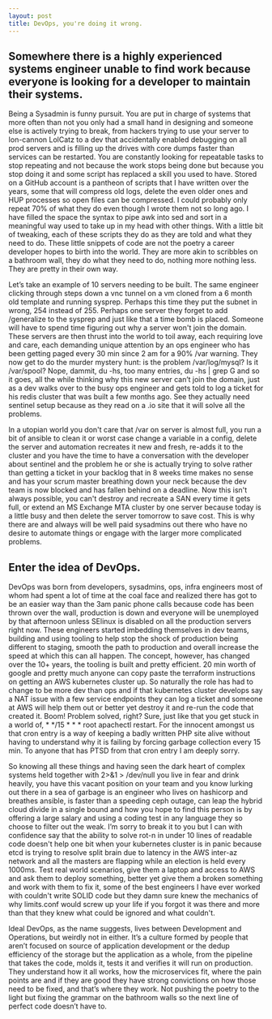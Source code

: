 ```yaml
---
layout: post
title: DevOps, you're doing it wrong.
---
```

## Somewhere there is a highly experienced systems engineer unable to find work because everyone is looking for a developer to maintain their systems.
Being a Sysadmin is funny pursuit. You are put in charge of systems that more often than not you only had a small hand in designing and someone else is actively trying to break, from hackers trying to use your server to Ion-cannon LolCatz to a dev that accidentally enabled debugging on all prod servers and is filling up the drives with core dumps faster than services can be restarted. You are constantly looking for repeatable tasks to stop repeating and not because the work stops being done but because you stop doing it and some script has replaced a skill you used to have. Stored on a GitHub account is a pantheon of scripts that I have written over the years, some that will compress old logs, delete the even older ones and HUP processes so open files can be compressed. I could probably only repeat 70% of what they do even though I wrote them not so long ago. I have filled the space the syntax to pipe awk into sed and sort in a meaningful way used to take up in my head with other things. With a little bit of tweaking, each of these scripts they do as they are told and what they need to do. These little snippets of code are not the poetry a career developer hopes to birth into the world. They are more akin to scribbles on a bathroom wall, they do what they need to do, nothing more nothing less. They are pretty in their own way.
 
Let’s take an example of 10 servers needing to be built. The same engineer clicking through steps down a vnc tunnel on a vm cloned from a 6 month old template and running sysprep. Perhaps this time they put the subnet in wrong, 254 instead of 255. Perhaps one server they forget to add /generalize to the sysprep and just like that a time bomb is placed. Someone will have to spend time figuring out why a server won't join the domain. These servers are then thrust into the world to toil away, each requiring love and care, each demanding unique attention by an ops engineer who has been getting paged every 30 min since 2 am for a 90% /var warning. They now get to do the murder mystery hunt: is the problem /var/log/mysql? Is it /var/spool? Nope, dammit, du -hs, too many entries, du -hs | grep G and so it goes, all the while thinking why this new server can’t join the domain, just as a dev walks over to the busy ops engineer and gets told to log a ticket for his redis cluster that was built a few months ago. See they actually need sentinel setup because as they read on a .io site that it will solve all the problems.
 
In a utopian world you don't care that /var on server is almost full, you run a bit of ansible to clean it or worst case change a variable in a config, delete the server and automation recreates it new and fresh, re-adds it to the cluster and you have the time to have a conversation with the developer about sentinel and the problem he or she is actually trying to solve rather than getting a ticket in your backlog that in 8 weeks time makes no sense and has your scrum master breathing down your neck because the dev team is now blocked and has fallen behind on a deadline. Now this isn't always possible, you can't destroy and recreate a SAN every time it gets full, or extend an MS Exchange MTA cluster by one server because today is a little busy and then delete the server tomorrow to save cost. This is why there are and always will be well paid sysadmins out there who have no desire to automate things or engage with the larger more complicated problems.

## Enter the idea of DevOps. 
DevOps was born from developers, sysadmins, ops, infra engineers most of whom had spent a lot of time at the coal face and realized there has got to be an easier way than the 3am panic phone calls because code has been thrown over the wall, production is down and everyone will be unemployed by that afternoon unless SElinux is disabled on all the production servers right now. These engineers started imbedding themselves in dev teams, building and using tooling to help stop the shock of production being different to staging, smooth the path to production and overall increase the speed at which this can all happen. The concept, however, has changed over the 10+ years, the tooling is built and pretty efficient. 20 min worth of google and pretty much anyone can copy paste the terraform instructions on getting an AWS kubernetes cluster up. So naturally the role has had to change to be more dev than ops and if that kubernetes cluster develops say a NAT issue with a few service endpoints they can log a ticket and someone at AWS will help them out or better yet destroy it and re-run the code that created it. Boom! Problem solved, right? Sure, just like that you get stuck in a world of, * */15 * * * root apachectl restart. For the innocent amongst us that cron entry is a way of keeping a badly written PHP site alive without having to understand why it is failing by forcing garbage collection every 15 min. To anyone that has PTSD from that cron entry I am deeply sorry. 

So knowing all these things and having seen the dark heart of complex systems held together with 2>&1 > /dev/null you live in fear and drink heavily, you have this vacant position on your team and you know lurking out there in a sea of garbage is an engineer who lives on hashicorp and breathes ansible, is faster than a speeding ceph outage, can leap the hybrid cloud divide in a single bound and how you hope to find this person is by offering a large salary and using a coding test in any language they so choose to filter out the weak. I’m sorry to break it to you but I can with confidence say that the ability to solve rot-n in under 10 lines of readable code doesn't help one bit when your kubernetes cluster is in panic because etcd is trying to resolve split brain due to latency in the AWS inter-az network and all the masters are flapping while an election is held every 1000ms. Test real world scenarios, give them a laptop and access to AWS and ask them to deploy something, better yet give them a broken something and work with them to fix it, some of the best engineers I have ever worked with couldn't write SOLID code but they damn sure knew the mechanics of why limits.conf would screw up your life if you forgot it was there and more than that they knew what could be ignored and what couldn't. 

Ideal DevOps, as the name suggests, lives between Development and Operations, but weirdly not in either. It’s a culture formed by people that aren’t focused on source of application development or the dedup efficiency of the storage but the application as a whole, from the pipeline that takes the code, molds it, tests it and verifies it will run on production. They understand how it all works, how the microservices fit, where the pain points are and if they are good they have strong convictions on how those need to be fixed, and that’s where they work. Not pushing the poetry to the light but fixing the grammar on the bathroom walls so the next line of perfect code doesn’t have to.
